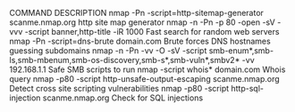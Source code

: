 COMMAND	DESCRIPTION
nmap -Pn -script=http-sitemap-generator scanme.nmap.org	http site map generator
nmap -n -Pn -p 80 -open -sV -vvv -script banner,http-title -iR 1000	Fast search for random web servers
nmap -Pn -script=dns-brute domain.com	Brute forces DNS hostnames guessing subdomains
nmap -n -Pn -vv -O -sV -script smb-enum*,smb-ls,smb-mbenum,smb-os-discovery,smb-s*,smb-vuln*,smbv2* -vv 192.168.1.1	Safe SMB scripts to run
nmap -script whois* domain.com	Whois query
nmap -p80 -script http-unsafe-output-escaping scanme.nmap.org	Detect cross site scripting vulnerabilities
nmap -p80 -script http-sql-injection scanme.nmap.org	Check for SQL injections
